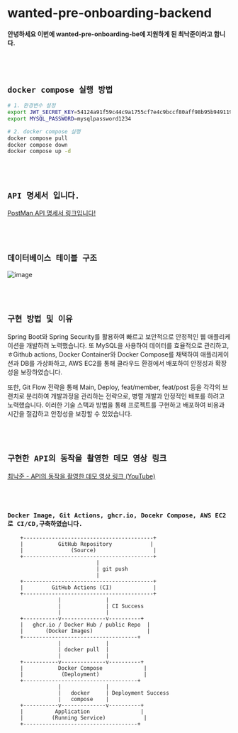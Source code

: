 <br/><br>
# wanted-pre-onboarding-backend

 #### 안녕하세요 이번에 wanted-pre-onboarding-be에 지원하게 된 최낙준이라고 합니다.

<br/><br>
## `docker compose 실행 방법`  

```bash
# 1. 환경변수 설정
export JWT_SECRET_KEY=54124a91f59c44c9a1755cf7e4c9bccf80aff98b95b949119f42a243be15c2017a2310f0acc54d5c910de5530af15d82
export MYSQL_PASSWORD=mysqlpassword1234

# 2. docker compose 실행
docker compose pull
docker compose down
docker compose up -d
```

<br/><br>

## `API 명세서 입니다.`

[PostMan API 명세서 링크입니다!](https://documenter.getpostman.com/view/24689222/2s9XxyRt9V)  

<br/><br>

## `데이터베이스 테이블 구조`

![image](https://github.com/NakChoi/wanted-pre-onboarding-backend/assets/92242517/c637592c-9f99-4403-908c-99e388e398c5)


<br/><br>

## `구현 방법 및 이유`
Spring Boot와 Spring Security를 활용하여 빠르고 보안적으로 안정적인 웹 애플리케이션을 개발하려 노력했습니다. 또 MySQL을 사용하여 데이터를 효율적으로 관리하고, ㅎGithub actions, Docker Container와 Docker Compose를 채택하여 애플리케이션과 DB를 가상화하고, AWS EC2를 통해 클라우드 환경에서 배포하여 안정성과 확장성을 보장하였습니다. 

또한, Git Flow 전략을 통해 Main, Deploy, feat/member, feat/post 등을 각각의 브랜치로 분리하여 개발과정을 관리하는 전략으로, 병렬 개발과 안정적인 배포를 하려고 노력했습니다. 이러한 기술 스택과 방법을 통해 프로젝트를 구현하고 배포하여 비용과 시간을 절감하고 안정성을 보장할 수 있었습니다.




<br/><br>
## `구현한 API의 동작을 촬영한 데모 영상 링크`

[최낙준 -  API의 동작을 촬영한 데모 영상 링크 (YouTube)](https://www.youtube.com/watch?v=vDQ1pdOQeU8&ab_channel=%EC%B5%9C%EB%82%99%EC%A4%80)




<br/><br>



### `Docker Image, Git Actions, ghcr.io, Docekr Compose, AWS EC2 로 CI/CD,구축하였습니다. `

        +-----------------------------------------+
        |           GitHub Repository            |
        |               (Source)                  |
        +-----------------------------------------+
                                |
                                | git push
                                |
        +-----------------------------------------+
        |         GitHub Actions (CI)             |
        +-----------------------------------------+
                    |              |
                    |              | CI Success
                    |              |
        +-----------v--------------v----------+
        |   ghcr.io / Docker Hub / public Repo  |
        |       (Docker Images)                 |
        +------------------------------------+
                    |              |
                    | docker pull  |
                    |              |
        +-----------v--------------v----------+
        |           Docker Compose             |
        |            (Deployment)              |
        +------------------------------------+
                    |              |
                    |   docker     | Deployment Success
                    |   compose    |
        +-----------v--------------v----------+
        |          Application                |
        |         (Running Service)            |
        +------------------------------------+




